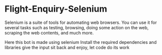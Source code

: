# Flight-Enquiry-Selenium

Selenium is a suite of tools for automating web browsers. You can use it for several tasks such as testing, browsing, doing some action on the web, scraping the web contents, and much more.

Here this bot is made using selenium
Install the required dependencies and libraries give the input sit back and enjoy, let code do its work
